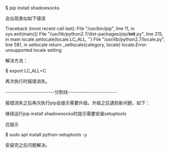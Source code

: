 $ pip install shadowsocks

会出现类似如下错误

Traceback (most recent call last):
File "/usr/bin/pip", line 11, in <module>
sys.exit(main())
File "/usr/lib/python2.7/dist-packages/pip/__init__.py", line 215, in main
locale.setlocale(locale.LC_ALL, '')
File "/usr/lib/python2.7/locale.py", line 581, in setlocale
return _setlocale(category, locale)
locale.Error: unsupported locale setting

解决方法：

$ export LC_ALL=C

再次执行时报错消失。

------------------------分割线------------------------

报错消失之后再次执行pip会提示需要升级。升级之后遇到新问题，如下：

继续运行pip install shadowsocks时提示需要安装setuptools

应提示

$ sudo apt install python-setuptools -y

安装完之后问题解决。